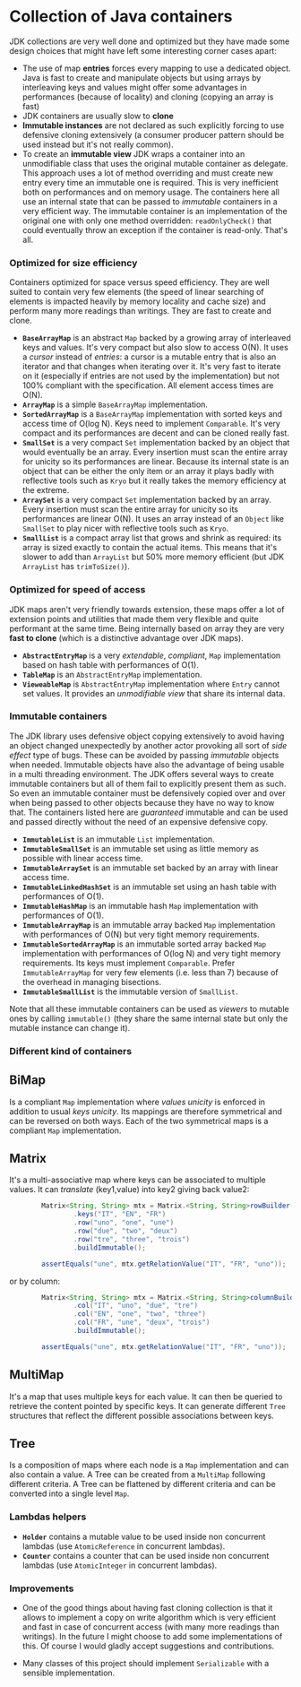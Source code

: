 # Collection of Java containers

JDK collections are very well done and optimized but they have made some design choices that might have left some interesting corner cases apart:
 - The use of map **entries** forces every mapping to use a dedicated object. Java is fast to create and manipulate objects but using arrays by interleaving keys and values might offer some advantages in performances (because of locality) and cloning (copying an array is fast)
 - JDK containers are usually slow to **clone**
 - **Immutable instances** are not declared as such explicitly forcing to use defensive cloning extensively (a consumer producer pattern should be used instead but it's not really common).
 - To create an **immutable view** JDK wraps a container into an unmodifiable class that uses the original mutable container as delegate. This approach uses a lot of method overriding and must create new entry every time an immutable one is required. This is very inefficient both on performances and on memory usage. The containers here all use an internal state that can be passed to _immutable_ containers in a very efficient way. The immutable container is an implementation of the original one with only one method overridden: `readOnlyCheck()` that could eventually throw an exception if the container is read-only. That's all.

### Optimized for size efficiency

Containers optimized for space versus speed efficiency. They are well suited to contain very few elements (the speed of linear searching of elements is impacted heavily by memory locality and cache size) and perform many more readings than writings. They are fast to create and clone.

* **`BaseArrayMap`** is an abstract `Map` backed by a growing array of interleaved keys and values. It's very compact but also slow to access O(N). It uses a _cursor_ instead of _entries_: a cursor is a mutable entry that is also an iterator and that changes when iterating over it. It's very fast to iterate on it (especially if entries are not used by the implementation) but not 100% compliant with the specification. All element access times are O(N).
* **`ArrayMap`** is a simple `BaseArrayMap` implementation.
* **`SortedArrayMap`** is a `BaseArrayMap` implementation with sorted keys and access time of O(log N). Keys need to implement `Comparable`. It's very compact and its performances are decent and can be cloned really fast.
* **`SmallSet`** is a very compact `Set` implementation backed by an object that would eventually be an array. Every insertion must scan the entire array for unicity so its performances are linear. Because its internal state is an object that can be either the only item or an array it plays badly with reflective tools such as `Kryo` but it really takes the memory efficiency at the extreme.
* **`ArraySet`** is a very compact `Set` implementation backed by an array. Every insertion must scan the entire array for unicity so its performances are linear O(N). It uses an array instead of an `Object` like `SmallSet` to play nicer with reflective tools such as `Kryo`.
* **`SmallList`** is a compact array list that grows and shrink as required: its array is sized exactly to contain the actual items. This means that it's slower to add than `ArrayList` but 50% more memory efficient (but JDK `ArrayList` has `trimToSize()`).

### Optimized for speed of access

JDK maps aren't very friendly towards extension, these maps offer a lot of extension points and utilities that made them very flexible and quite performant at the same time. Being internally based on array they are very **fast to clone** (which is a distinctive advantage over JDK maps).

* **`AbstractEntryMap`** is a very _extendable_, _compliant_, `Map` implementation based on hash table with performances of O(1).
* **`TableMap`** is an `AbstractEntryMap` implementation.
* **`VieweableMap`** is `AbstractEntryMap` implementation where `Entry` cannot set values. It provides an _unmodifiable view_ that share its internal data.

### Immutable containers

The JDK library uses defensive object copying extensively to avoid having an object changed unexpectedly by another actor provoking all sort of _side effect_ type of bugs. These can be avoided by passing _immutable_ objects when needed. Immutable objects have also the advantage of being usable in a multi threading environment. The JDK offers several ways to create immutable containers but all of them fail to explicitly present them as such. So even an immutable container must be defensively copied over and over when being passed to other objects because they have no way to know that. The containers listed here are _guaranteed_ immutable and can be used and passed directly without the need of an expensive defensive copy.

* **`ImmutableList`** is an immutable `List` implementation.
* **`ImmutableSmallSet`** is an immutable set using as little memory as possible with linear access time.
* **`ImmutableArraySet`** is an immutable set backed by an array with linear access time.
* **`ImmutableLinkedHashSet`** is an immutable set using an hash table with performances of O(1).
* **`ImmutableHashMap`** is an immutable hash `Map` implementation with performances of O(1).
* **`ImmutableArrayMap`** is an immutable array backed `Map` implementation with performances of O(N) but very tight memory requirements.
* **`ImmutableSortedArrayMap`** is an immutable sorted array backed `Map` implementation with performances of O(log N) and very tight memory requirements. Its keys must implement `Comparable`. Prefer `ImmutableArrayMap` for very few elements (i.e. less than 7) because of the overhead in managing bisections.
* **`ImmutableSmallList`** is the immutable version of `SmallList`.

Note that all these immutable containers can be used as _viewers_ to mutable ones by calling `immutable()` (they share the same internal state but only the mutable instance can change it).

### Different kind of containers

## BiMap

Is a compliant `Map` implementation where *values unicity* is enforced in addition to usual *keys unicity*. Its mappings are therefore symmetrical and can be reversed on both ways. Each of the two symmetrical maps is a compliant `Map` implementation.

## Matrix

It's a multi-associative map where keys can be associated to multiple values. It can _translate_ (key1,value) into key2 giving back value2:
```java
        Matrix<String, String> mtx = Matrix.<String, String>rowBuilder()
                .keys("IT", "EN", "FR")
                .row("uno", "one", "une")
                .row("due", "two", "deux")
                .row("tre", "three", "trois")
                .buildImmutable();

        assertEquals("une", mtx.getRelationValue("IT", "FR", "uno"));
```
or by column:
```java
        Matrix<String, String> mtx = Matrix.<String, String>columnBuilder()
                .col("IT", "uno", "due", "tre")
                .col("EN", "one", "two", "three")
                .col("FR", "une", "deux", "trois")
                .buildImmutable();

        assertEquals("une", mtx.getRelationValue("IT", "FR", "uno"));
```

## MultiMap

It's a map that uses multiple keys for each value. It can then be queried to retrieve the content pointed by specific keys. It can generate different `Tree` structures that reflect the different possible associations between keys.

## Tree

Is a composition of maps where each node is a `Map` implementation and can also contain a value. A Tree can be created from a `MultiMap` following different criteria. A Tree can be flattened by different criteria and can be converted into a single level `Map`.

### Lambdas helpers

* **`Holder`** contains a mutable value to be used inside non concurrent lambdas (use `AtomicReference` in concurrent lambdas).
* **`Counter`** contains a counter that can be used inside non concurrent lambdas (use `AtomicInteger` in concurrent lambdas).

### Improvements

 - One of the good things about having fast cloning collection is that it allows to implement a copy on write algorithm which is very efficient and fast in case of concurrent access (with many more readings than writings). In the future I might choose to add some implementations of this. Of course I would gladly accept suggestions and contributions.

 - Many classes of this project should implement `Serializable` with a sensible implementation.
